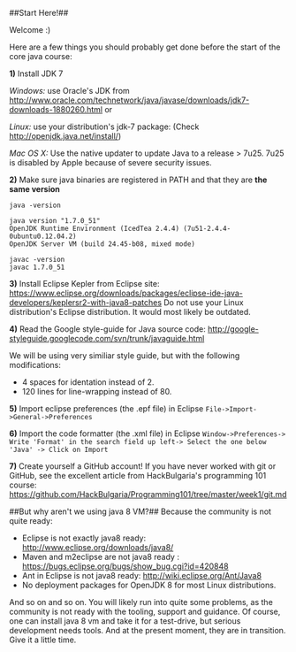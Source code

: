 ##Start Here!##

Welcome :) 

Here are a few things you  should probably get done before the start of the core java course:

**1)** Install JDK 7

*Windows:* use Oracle's JDK from http://www.oracle.com/technetwork/java/javase/downloads/jdk7-downloads-1880260.html
or 

*Linux:* use your distribution's jdk-7 package:
(Check http://openjdk.java.net/install/)

*Mac OS X:* Use the native updater to update Java to a release > 7u25.
7u25 is disabled by Apple because of severe security issues.

**2)** Make sure java binaries are registered in PATH
and that they are **the same version**

```
java -version

java version "1.7.0_51"
OpenJDK Runtime Environment (IcedTea 2.4.4) (7u51-2.4.4-0ubuntu0.12.04.2)
OpenJDK Server VM (build 24.45-b08, mixed mode)
```
```
javac -version
javac 1.7.0_51
```

**3)** Install Eclipse Kepler from Eclipse site:
https://www.eclipse.org/downloads/packages/eclipse-ide-java-developers/keplersr2-with-java8-patches
Do not use your Linux distribution's Eclipse distribution. It would most likely be outdated.

**4)** Read the Google style-guide for Java source code:
http://google-styleguide.googlecode.com/svn/trunk/javaguide.html

We will be using very similiar style guide, but with the following modifications:
- 4 spaces for identation instead of 2.
- 120 lines for line-wrapping instead of 80.

**5)** Import eclipse preferences (the .epf file) in Eclipse
`File->Import->General->Preferences`

**6)** Import the code formatter (the .xml file) in Eclipse
`Window->Preferences-> Write 'Format' in the search field up left-> Select the one below 'Java' -> Click on Import`

**7)** Create yourself a GitHub account!
If you have never worked with git or GitHub, see the excellent article from
HackBulgaria's programming 101 course:
https://github.com/HackBulgaria/Programming101/tree/master/week1/git.md

##But why aren't we using java 8 VM?##
Because the community is not quite ready: 
- Eclipse is not exactly java8 ready: http://www.eclipse.org/downloads/java8/
- Maven and m2eclipse are not java8 ready : https://bugs.eclipse.org/bugs/show_bug.cgi?id=420848
- Ant in Eclipse is not java8 ready: http://wiki.eclipse.org/Ant/Java8
- No deployment packages for OpenJDK 8 for most Linux distributions.

And so on and so on. You will likely run into quite some problems, as the community is not ready with the tooling, support and guidance. Of course, one  can install java 8 vm and take it for a test-drive, but serious development needs tools. And at the present moment, they are in transition. Give it a little time. 